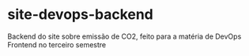 # site-devops-backend
Backend do site sobre emissão de CO2, feito para a matéria de DevOps Frontend no terceiro semestre
